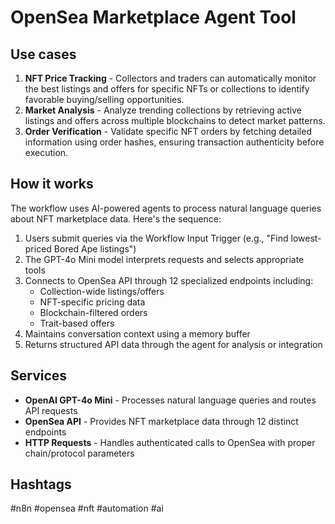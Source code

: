 # OpenSea Marketplace Agent Tool

## Use cases
1. **NFT Price Tracking** - Collectors and traders can automatically monitor the best listings and offers for specific NFTs or collections to identify favorable buying/selling opportunities.
2. **Market Analysis** - Analyze trending collections by retrieving active listings and offers across multiple blockchains to detect market patterns.
3. **Order Verification** - Validate specific NFT orders by fetching detailed information using order hashes, ensuring transaction authenticity before execution.

## How it works
The workflow uses AI-powered agents to process natural language queries about NFT marketplace data. Here's the sequence:
1. Users submit queries via the Workflow Input Trigger (e.g., "Find lowest-priced Bored Ape listings")
2. The GPT-4o Mini model interprets requests and selects appropriate tools
3. Connects to OpenSea API through 12 specialized endpoints including:
   - Collection-wide listings/offers
   - NFT-specific pricing data
   - Blockchain-filtered orders
   - Trait-based offers
4. Maintains conversation context using a memory buffer
5. Returns structured API data through the agent for analysis or integration

## Services
- **OpenAI GPT-4o Mini** - Processes natural language queries and routes API requests
- **OpenSea API** - Provides NFT marketplace data through 12 distinct endpoints
- **HTTP Requests** - Handles authenticated calls to OpenSea with proper chain/protocol parameters

## Hashtags
#n8n #opensea #nft #automation #ai
